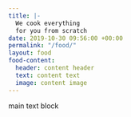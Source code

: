 ```yaml
---
title: |-
  We cook everything
  for you from scratch
date: 2019-10-30 09:56:00 +00:00
permalink: "/food/"
layout: food
food-content:
  header: content header
  text: content text
  image: content image
---
```


main text block
